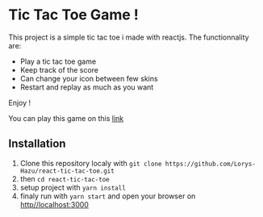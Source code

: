 # Tic Tac Toe Game !
This project is a simple tic tac toe i made with reactjs. 
The functionnality are:
- Play a tic tac toe game
- Keep track of the score
- Can change your icon between few skins
- Restart and replay as much as you want 

Enjoy !

You can play this game on this [link](url)

## Installation

1. Clone this repository localy with `git clone https://github.com/Lorys-Hazu/react-tic-tac-toe.git`
2. then `cd react-tic-tac-toe`
3. setup project with `yarn install`
4. finaly run with `yarn start` and open your browser on [http//localhost:3000](http//localhost:3000)
